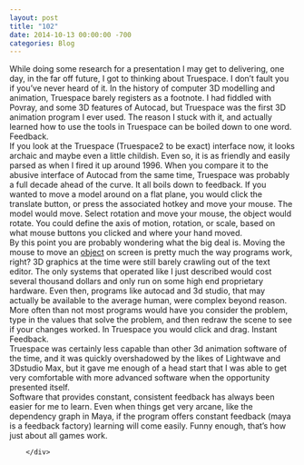 ```yaml
---
layout: post
title: "102"
date: 2014-10-13 00:00:00 -700
categories: Blog
---
```


<div class="blog-content">
				<div class="paragraph">While doing some research for a presentation I may get to delivering, one day, in the far off future, I got to thinking about Truespace. I don&#8217;t fault you if you&#8217;ve never heard of it. In the history of computer 3D modelling and animation, Truespace barely registers as a footnote. I had fiddled with Povray, and some 3D features of Autocad, but Truespace was the first 3D animation program I ever used. The reason I stuck with it, and actually learned how to use the tools in Truespace can be boiled down to one word. Feedback.<br>If you look at the Truespace (Truespace2 to be exact) interface now, it looks archaic and maybe even a little childish. Even so, it is as friendly and easily parsed as when I fired it up around 1996. When you compare it to the abusive interface of Autocad from the same time, Truespace was probably a full decade ahead of the curve. It all boils down to feedback. If you wanted to move a model around on a flat plane, you would click the translate button, or press the associated hotkey and move your mouse. The model would move. Select rotation and move your mouse, the object would rotate. You could define the axis of motion, rotation, or scale, based on what mouse buttons you clicked and where your hand moved. <br>By this point you are probably wondering what the big deal is. Moving the mouse to move an <u>object</u> on screen is pretty much the way programs work, right? 3D graphics at the time were still barely crawling out of the text editor. The only systems that operated like I just described would cost several thousand dollars and only run on some high end proprietary hardware. Even then, programs like autocad and 3d studio, that may actually be available to the average human, were complex beyond reason. More often than not most programs would have you consider the problem, type in the values that solve the problem, and then redraw the scene to see if your changes worked. In Truespace you would click and drag. Instant Feedback.<br>Truespace was certainly less capable than other 3d animation software of the time, and it was quickly overshadowed by the likes of Lightwave and 3Dstudio Max, but it gave me enough of a head start that I was able to get very comfortable with more advanced software when the opportunity presented itself. <br>Software that provides constant, consistent feedback has always been easier for me to learn. Even when things get very arcane, like the dependency graph in Maya, if the program offers constant feedback (maya is a feedback factory) learning will come easily. Funny enough, that&#8217;s how just about all games work. </div>

		</div>
        